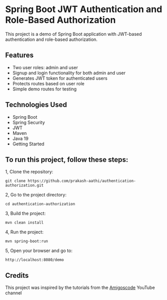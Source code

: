 # Spring Boot JWT Authentication and Role-Based Authorization
This project is a demo of Spring Boot application with JWT-based authentication and role-based authorization.

## Features
- Two user roles: admin and user
- Signup and login functionality for both admin and user
- Generates JWT token for authenticated users
- Protects routes based on user role
- Simple demo routes for testing

## Technologies Used
- Spring Boot
- Spring Security
- JWT
- Maven
- Java 19
- Getting Started


## To run this project, follow these steps:

1, Clone the repository:

```
git clone https://github.com/prakash-aathi/authentication-authorization.git
```
2, Go to the project directory:
```
cd authentication-authorization
```
3, Build the project:
```
mvn clean install
```

4, Run the project:
```
mvn spring-boot:run
```
5, Open your browser and go to:
```
http://localhost:8080/demo
```
## Credits
This project was inspired by the tutorials from the [Amigoscode](https://youtu.be/KxqlJblhzfI) YouTube channel

